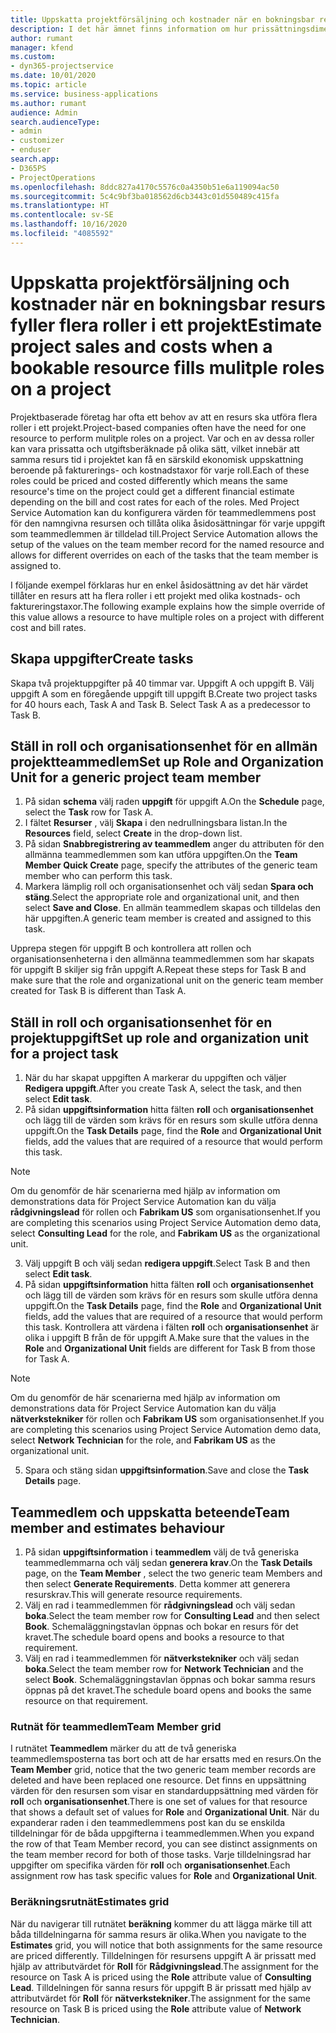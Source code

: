 ```yaml
---
title: Uppskatta projektförsäljning och kostnader när en bokningsbar resurs fyller flera roller i ett projekt
description: I det här ämnet finns information om hur prissättningsdimensioner kan användas för att stödja prissättning och kostnadsberäkning för en resurs som fyller flera roller i ett projekt.
author: rumant
manager: kfend
ms.custom:
- dyn365-projectservice
ms.date: 10/01/2020
ms.topic: article
ms.service: business-applications
ms.author: rumant
audience: Admin
search.audienceType:
- admin
- customizer
- enduser
search.app:
- D365PS
- ProjectOperations
ms.openlocfilehash: 8ddc827a4170c5576c0a4350b51e6a119094ac50
ms.sourcegitcommit: 5c4c9bf3ba018562d6cb3443c01d550489c415fa
ms.translationtype: HT
ms.contentlocale: sv-SE
ms.lasthandoff: 10/16/2020
ms.locfileid: "4085592"
---
```

# <a name="estimate-project-sales-and-costs-when-a-bookable-resource-fills-mulitple-roles-on-a-project"></a><span data-ttu-id="762b9-103">Uppskatta projektförsäljning och kostnader när en bokningsbar resurs fyller flera roller i ett projekt</span><span class="sxs-lookup"><span data-stu-id="762b9-103">Estimate project sales and costs when a bookable resource fills mulitple roles on a project</span></span> 

<span data-ttu-id="762b9-104">Projektbaserade företag har ofta ett behov av att en resurs ska utföra flera roller i ett projekt.</span><span class="sxs-lookup"><span data-stu-id="762b9-104">Project-based companies often have the need for one resource to perform mulitple roles on a project.</span></span> <span data-ttu-id="762b9-105">Var och en av dessa roller kan vara prissatta och utgiftsberäknade på olika sätt, vilket innebär att samma resurs tid i projektet kan få en särskild ekonomisk uppskattning beroende på fakturerings- och kostnadstaxor för varje roll.</span><span class="sxs-lookup"><span data-stu-id="762b9-105">Each of these roles could be priced and costed differently which means the same resource's time on the project could get a different financial estimate depending on the bill and cost rates for each of the roles.</span></span> <span data-ttu-id="762b9-106">Med Project Service Automation kan du konfigurera värden för teammedlemmens post för den namngivna resursen och tillåta olika åsidosättningar för varje uppgift som teammedlemmen är tilldelad till.</span><span class="sxs-lookup"><span data-stu-id="762b9-106">Project Service Automation allows the setup of the values on the team member record for the named resource and allows for different overrides on each of the tasks that the team member is assigned to.</span></span>

<span data-ttu-id="762b9-107">I följande exempel förklaras hur en enkel åsidosättning av det här värdet tillåter en resurs att ha flera roller i ett projekt med olika kostnads- och faktureringstaxor.</span><span class="sxs-lookup"><span data-stu-id="762b9-107">The following example  explains how the simple override of this value allows a resource to have multiple roles on a project with different cost and bill rates.</span></span>

## <a name="create-tasks"></a><span data-ttu-id="762b9-108">Skapa uppgifter</span><span class="sxs-lookup"><span data-stu-id="762b9-108">Create tasks</span></span>
<span data-ttu-id="762b9-109">Skapa två projektuppgifter på 40 timmar var. Uppgift A och uppgift B. Välj uppgift A som en föregående uppgift till uppgift B.</span><span class="sxs-lookup"><span data-stu-id="762b9-109">Create two project tasks for 40 hours each, Task A and Task B. Select Task A as a predecessor to Task B.</span></span>

## <a name="set-up-role-and-organization-unit-for-a-generic-project-team-member"></a><span data-ttu-id="762b9-110">Ställ in roll och organisationsenhet för en allmän projektteammedlem</span><span class="sxs-lookup"><span data-stu-id="762b9-110">Set up Role and Organization Unit for a generic project team member</span></span>

1. <span data-ttu-id="762b9-111">På sidan **schema** välj raden **uppgift** för uppgift A.</span><span class="sxs-lookup"><span data-stu-id="762b9-111">On the **Schedule** page, select the **Task** row for Task A.</span></span> 
2. <span data-ttu-id="762b9-112">I fältet **Resurser** , välj **Skapa** i den nedrullningsbara listan.</span><span class="sxs-lookup"><span data-stu-id="762b9-112">In the **Resources** field, select **Create** in the drop-down list.</span></span>
3. <span data-ttu-id="762b9-113">På sidan **Snabbregistrering av teammedlem** anger du attributen för den allmänna teammedlemmen som kan utföra uppgiften.</span><span class="sxs-lookup"><span data-stu-id="762b9-113">On the **Team Member Quick Create** page, specify the attributes of the generic team member who can perform this task.</span></span>
4. <span data-ttu-id="762b9-114">Markera lämplig roll och organisationsenhet och välj sedan **Spara och stäng**.</span><span class="sxs-lookup"><span data-stu-id="762b9-114">Select the appropriate role and organizational unit, and then select **Save and Close**.</span></span> <span data-ttu-id="762b9-115">En allmän teammedlem skapas och tilldelas den här uppgiften.</span><span class="sxs-lookup"><span data-stu-id="762b9-115">A generic team member is created and assigned to this task.</span></span> 

<span data-ttu-id="762b9-116">Upprepa stegen för uppgift B och kontrollera att rollen och organisationsenheterna i den allmänna teammedlemmen som har skapats för uppgift B skiljer sig från uppgift A.</span><span class="sxs-lookup"><span data-stu-id="762b9-116">Repeat these steps for Task B and make sure that the role and organizational unit on the generic team member created for Task B is different than Task A.</span></span> 

## <a name="set-up-role-and-organization-unit-for-a-project-task"></a><span data-ttu-id="762b9-117">Ställ in roll och organisationsenhet för en projektuppgift</span><span class="sxs-lookup"><span data-stu-id="762b9-117">Set up role and organization unit for a project task</span></span>

1. <span data-ttu-id="762b9-118">När du har skapat uppgiften A markerar du uppgiften och väljer **Redigera uppgift**.</span><span class="sxs-lookup"><span data-stu-id="762b9-118">After you create Task A, select the task, and then select **Edit task**.</span></span>
2. <span data-ttu-id="762b9-119">På sidan **uppgiftsinformation** hitta fälten **roll** och **organisationsenhet** och lägg till de värden som krävs för en resurs som skulle utföra denna uppgift.</span><span class="sxs-lookup"><span data-stu-id="762b9-119">On the **Task Details** page, find the **Role** and **Organizational Unit** fields, add the values that are required of a resource that would perform this task.</span></span> 

  > [!NOTE]
  > <span data-ttu-id="762b9-120">Om du genomför de här scenarierna med hjälp av information om demonstrations data för Project Service Automation kan du välja **rådgivningslead** för rollen och **Fabrikam US** som organisationsenhet.</span><span class="sxs-lookup"><span data-stu-id="762b9-120">If you are completing this scenarios using Project Service Automation demo data, select **Consulting Lead** for the role, and **Fabrikam US** as the organizational unit.</span></span>

3. <span data-ttu-id="762b9-121">Välj uppgift B och välj sedan **redigera uppgift**.</span><span class="sxs-lookup"><span data-stu-id="762b9-121">Select Task B and then select **Edit task**.</span></span>
4. <span data-ttu-id="762b9-122">På sidan **uppgiftsinformation** hitta fälten **roll** och **organisationsenhet** och lägg till de värden som krävs för en resurs som skulle utföra denna uppgift.</span><span class="sxs-lookup"><span data-stu-id="762b9-122">On the **Task Details** page, find the **Role** and **Organizational Unit** fields, add the values that are required of a resource that would perform this task.</span></span> <span data-ttu-id="762b9-123">Kontrollera att värdena i fälten **roll** och **organisationsenhet** är olika i uppgift B från de för uppgift A.</span><span class="sxs-lookup"><span data-stu-id="762b9-123">Make sure that the values in the **Role** and **Organizational Unit** fields are different for Task B from those for Task A.</span></span> 

  > [!NOTE]
  > <span data-ttu-id="762b9-124">Om du genomför de här scenarierna med hjälp av information om demonstrations data för Project Service Automation kan du välja **nätverkstekniker** för rollen och **Fabrikam US** som organisationsenhet.</span><span class="sxs-lookup"><span data-stu-id="762b9-124">If you are completing this scenarios using Project Service Automation demo data, select **Network Technician** for the role, and **Fabrikam US** as the organizational unit.</span></span>

5. <span data-ttu-id="762b9-125">Spara och stäng sidan **uppgiftsinformation**.</span><span class="sxs-lookup"><span data-stu-id="762b9-125">Save and close the **Task Details** page.</span></span> 

## <a name="team-member-and-estimates-behaviour"></a><span data-ttu-id="762b9-126">Teammedlem och uppskatta beteende</span><span class="sxs-lookup"><span data-stu-id="762b9-126">Team member and estimates behaviour</span></span> 

1. <span data-ttu-id="762b9-127">På sidan **uppgiftsinformation** i **teammedlem** välj de två generiska teammedlemmarna och välj sedan **generera krav**.</span><span class="sxs-lookup"><span data-stu-id="762b9-127">On the **Task Details** page, on the **Team Member** , select the two generic team Members and then select **Generate Requirements**.</span></span> <span data-ttu-id="762b9-128">Detta kommer att generera resurskrav.</span><span class="sxs-lookup"><span data-stu-id="762b9-128">This will generate resource requirements.</span></span> 
2. <span data-ttu-id="762b9-129">Välj en rad i teammedlemmen för **rådgivningslead** och välj sedan **boka**.</span><span class="sxs-lookup"><span data-stu-id="762b9-129">Select the team member row for **Consulting Lead** and then select **Book**.</span></span> <span data-ttu-id="762b9-130">Schemaläggningstavlan öppnas och bokar en resurs för det kravet.</span><span class="sxs-lookup"><span data-stu-id="762b9-130">The schedule board opens and books a resource to that requirement.</span></span>
3. <span data-ttu-id="762b9-131">Välj en rad i teammedlemmen för **nätverkstekniker** och välj sedan **boka**.</span><span class="sxs-lookup"><span data-stu-id="762b9-131">Select the team member row for **Network Technician** and the select **Book**.</span></span> <span data-ttu-id="762b9-132">Schemaläggningstavlan öppnas och bokar samma resurs öppnas på det kravet.</span><span class="sxs-lookup"><span data-stu-id="762b9-132">The schedule board opens and books the same resource on that requirement.</span></span>

### <a name="team-member-grid"></a><span data-ttu-id="762b9-133">Rutnät för teammedlem</span><span class="sxs-lookup"><span data-stu-id="762b9-133">Team Member grid</span></span> 
<span data-ttu-id="762b9-134">I rutnätet **Teammedlem** märker du att de två generiska teammedlemsposterna tas bort och att de har ersatts med en resurs.</span><span class="sxs-lookup"><span data-stu-id="762b9-134">On the **Team Member** grid, notice that the two generic team member records are deleted and have been replaced one resource.</span></span> <span data-ttu-id="762b9-135">Det finns en uppsättning värden för den resursen som visar en standarduppsättning med värden för **roll** och **organisationsenhet**.</span><span class="sxs-lookup"><span data-stu-id="762b9-135">There is one set of values for that resource that shows a default set of values for **Role** and **Organizational Unit**.</span></span>
<span data-ttu-id="762b9-136">När du expanderar raden i den teammedlemmens post kan du se enskilda tilldelningar för de båda uppgifterna i teammedlemmen.</span><span class="sxs-lookup"><span data-stu-id="762b9-136">When you expand the row of that Team Member record, you can see distinct assignments on the team member record for both of those tasks.</span></span> <span data-ttu-id="762b9-137">Varje tilldelningsrad har uppgifter om specifika värden för **roll** och **organisationsenhet**.</span><span class="sxs-lookup"><span data-stu-id="762b9-137">Each assignment row has task specific values for **Role** and **Organizational Unit**.</span></span> 

### <a name="estimates-grid"></a><span data-ttu-id="762b9-138">Beräkningsrutnät</span><span class="sxs-lookup"><span data-stu-id="762b9-138">Estimates grid</span></span> 
<span data-ttu-id="762b9-139">När du navigerar till rutnätet **beräkning** kommer du att lägga märke till att båda tilldelningarna för samma resurs är olika.</span><span class="sxs-lookup"><span data-stu-id="762b9-139">When you navigate to the **Estimates** grid, you will notice that both assignments for the same resource are priced differently.</span></span>
<span data-ttu-id="762b9-140">Tilldelningen för resursens uppgift A är prissatt med hjälp av attributvärdet för **Roll** för **Rådgivningslead**.</span><span class="sxs-lookup"><span data-stu-id="762b9-140">The assignment for the resource on Task A is priced using the **Role** attribute value of **Consulting Lead**.</span></span> <span data-ttu-id="762b9-141">Tilldelningen för sanna resurs för uppgift B är prissatt med hjälp av attributvärdet för **Roll** för **nätverkstekniker**.</span><span class="sxs-lookup"><span data-stu-id="762b9-141">The assignment for the same resource on Task B is priced using the **Role** attribute value of **Network Technician**.</span></span>





